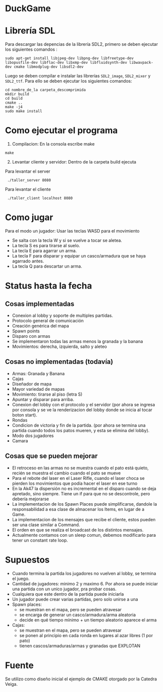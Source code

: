 # DuckGame

# Librería SDL
Para descargar las depencias de la librería SDL2, primero se deben ejecutar los siguientes comandos :
```
sudo apt-get install libjpeg-dev libpng-dev libfreetype-dev libopusfile-dev libflac-dev libxmp-dev libfluidsynth-dev libwavpack-dev cmake libmodplug-dev libsdl2-dev
```
Luego se deben compilar e instalar las librerías `SDL2_image`, `SDL2_mixer` y `SDL2_ttf`. Para ello se deben ejecutar los siguientes comandos:
```
cd nombre_de_la carpeta_descomprimida
mkdir build
cd build
cmake ..
make -j4
sudo make install
```

# Como ejecutar el programa

1. Compilacion: En la consola escribe make

```
make
```
2. Levantar cliente y servidor: Dentro de la carpeta build ejecuta

Para levantar el server
```
 ./taller_server 8080
```

Para levantar el cliente
```
 ./taller_client localhost 8080
```

# Como jugar

Para el modo un jugador:
Usar las teclas WASD para el movimiento
- Se salta con la tecla W y si se vuelve a tocar se aletea. 
- La tecla S es para tirarse al suelo.
- La tecla E para agarrar un arma.
- La tecla F para disparar y equipar un casco/armadura que se haya agarrado antes.
- La tecla Q para descartar un arma.


# Status hasta la fecha

## Cosas implementadas
- Conexion al lobby y soporte de multiples partidas. 
- Protocolo general de comunicación
- Creación genérica del mapa
- Spawn points
- Disparo con armas
- Se implementaron todas las armas menos la granada y la banana
- Movimientos: derecha, izquierda, salto y aleteo

## Cosas no implementadas (todavía)

- Armas: Granada y Banana
- Cajas
- Diseñador de mapa
- Mayor variedad de mapas
- Movimiento: tirarse al piso (letra S)
- Apuntar y disparar para arriba.
- Conexion del lobby con el protocolo y el servidor (por ahora se ingresa por consola y se ve la renderizacion del lobby donde se inicia al tocar boton start).
- Rondas
- Condicion de victoria y fin de la partida. (por ahora se termina una partida cuando todos los patos mueren, y esta se elimina del lobby).
- Modo dos jugadores
- Camara

## Cosas que se pueden mejorar

- El retroceso en las armas no se muestra cuando el pato está quieto, recién se muestra el cambio cuando el pato se mueve
- Para el rebote del laser en el Laser Rifle, cuando el laser choca se pierden los movimientos que podía hacer el laser en ese turno
- En la Ak47 la dispersión no es incremental en el disparo cuando se deja apretado, sino siempre. Tiene un if para que no se descontrole, pero debería mejorarse
- La implementacion de los Spawn Places puede simplificarse, dandole la responsabilidad a esa clase de almacenar los Items, en lugar de a Game.
- La implementacion de los mensajes que recibe el cliente, estos pueden ser una clase similar a Command.
- El orden en que se realiza el broadcast de los distintos mensajes.
- Actualmente contamos con un sleep comun, debemos modificarlo para tener un constant rate loop.

# Supuestos

- Cuando termina la partida los jugadores no vuelven al lobby, se termina el juego.
- Cantidad de jugadores: minimo 2 y maximo 6. Por ahora se puede iniciar una partida con un unico jugador, pra probar cosas.
- Cualquiera que este dentro de la partida puede iniciarla
- Un jugador puede crear varias partidas, pero solo unirse a una
- Spawn places:
  * se muestran en el mapa, pero se pueden atravesar
  * se encarga de generar un casco/armadura/arma aleatoria
  * decide en qué tiempo mínimo + un tiempo aleatorio aparece el arma
- Cajas:
  * se muestran en el mapa, pero se pueden atravesar
  * se ponen al principio en cada ronda en lugares al azar libres (1 por pato)
  * tienen cascos/armaduras/armas y granadas que EXPLOTAN

# Fuente

Se utilizo como diseño inicial el ejemplo de CMAKE otorgado por la Catedra Veiga.
